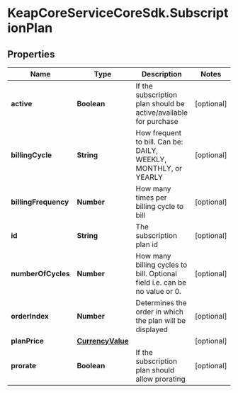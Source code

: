 # KeapCoreServiceCoreSdk.SubscriptionPlan

## Properties

Name | Type | Description | Notes
------------ | ------------- | ------------- | -------------
**active** | **Boolean** | If the subscription plan should be active/available for purchase | [optional] 
**billingCycle** | **String** | How frequent to bill. Can be: DAILY, WEEKLY, MONTHLY, or YEARLY | [optional] 
**billingFrequency** | **Number** | How many times per billing cycle to bill | [optional] 
**id** | **String** | The subscription plan id | [optional] 
**numberOfCycles** | **Number** | How many billing cycles to bill. Optional field i.e. can be no value or 0. | [optional] 
**orderIndex** | **Number** | Determines the order in which the plan will be displayed | [optional] 
**planPrice** | [**CurrencyValue**](CurrencyValue.md) |  | [optional] 
**prorate** | **Boolean** | If the subscription plan should allow prorating | [optional] 


